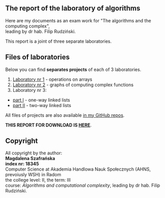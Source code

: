 ## **The report of the laboratory of algorithms**

Here are my documents as an exam work for "The algorithms and the computing complex",<br />leading by dr hab. Filip Rudziński.

This report is a joint of three separate laboratories.


## **Files of laboratories**

Below you can find **separates projects** of each of 3 laboratories.
1. <a href="https://github.com/Yaviena/Algorithms_Lab_1_Matrix_operations_Magda_Szafranska" target="_blank">Laboratory nr 1</a> - operations on arrays
1. <a href="https://github.com/Yaviena/Algorithms_Lab_2_Sorting_diagrams_Magda_Szafranska" target="_blank">Laboratory nr 2</a> - graphs of computing complex functions
1. Laboratory nr 3:
  - <a href="https://github.com/Yaviena/Algorithms_Lab_3_part_1_Magda_Szafranska" target="_blank">part I</a> - one-way linked lists
  - <a href="https://github.com/Yaviena/Algorithms_Lab_3_part_2_Magda_Szafranska" target="_blank">part II</a> - two-way linked lists

All files of projects are also available <a href="https://github.com/Yaviena" target="_blank">in my GitHub repos</a>.

**THIS REPORT FOR DOWNLOAD IS <a href="https://github.com/Yaviena/Algorithms_report_AHNS" target="_blank">HERE</a>**. 

## **Copyright**

All copyright by the author:<br />
**Magdalena Szafrańska**<br />
**index nr: 18345**<br />
Computer Science at Akademia Handlowa Nauk Społecznych (AHNS, prevoiusly WSH) in Radom<br />
the college level: II, the term: III<br />
course: *Algorithms and computational complexity*, leading by dr hab. Filip Rudziński.

